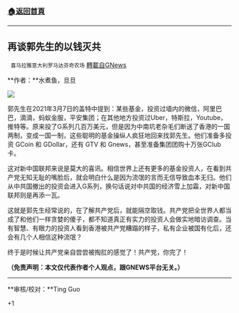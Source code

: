 ###  [:house:返回首頁](https://github.com/ourhimalayas/txt)
---

## 再谈郭先生的以钱灭共
` 喜马拉雅意大利罗马达芬奇农场` [轉載自GNews](https://gnews.org/zh-hans/970737/)

**作者：**水煮鱼，旦旦

![]()![](https://gnews.org/wp-content/uploads/2021/03/image0.png)

郭先生在2021年3月7日的盖特中提到：某些基金，投资过墙内的微信，阿里巴巴，滴滴，蚂蚁金服，平安集团；在其他地方投资过Uber，特斯拉，Youtube，推特等。原来投了G系列几百万美元，但是因为中南坑老杂毛们断送了香港的一国两制，变成一国一制，这些聪明的基金操纵人疯狂地回来找郭先生。他们准备多投资 GCoin 和 GDollar，还有 GTV 和 Gnews，甚至准备集团团购十万张GClub卡。

这对新中国联邦来说是莫大的喜讯。相信世界上还有更多的基金投资人，在看到共产党无知无耻的嘴脸后，就会明白什么是因为流氓的言而无信导致血本无归。他们从中共国撤出的投资会进入G系列，换句话说对中共国的经济雪上加霜，对新中国联邦则是再添一瓦。

这就是郭先生经常说的，在了解共产党后，就能隔空取钱。共产党把全世界人都当成了和他们一样贪婪的傻子，都不知道真正有实力的投资人会做实地暗访调查。当有智慧、有眼力的投资人看到香港被共产党糟蹋的样子，私有企业被国有化后，还会有几个人相信这种流氓？

终于是时候让共产党亲自尝尝被掏肛的感觉了！共产党，你完了！

**（免责声明：本文仅代表作者个人观点，跟GNEWS平台无关。）**

* * *

**审核/校对：**Ting Guo

+1
